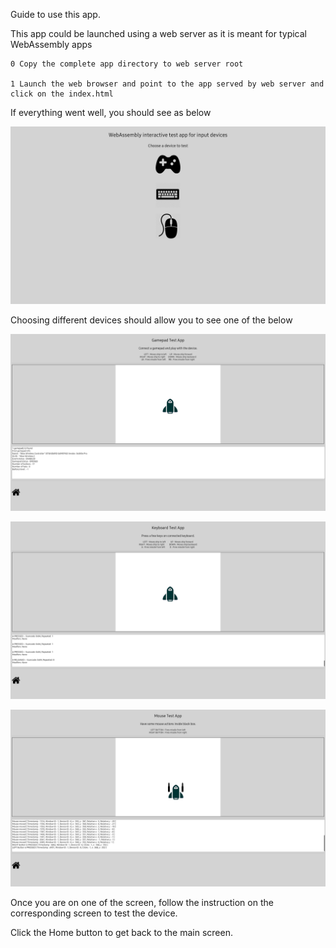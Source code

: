 Guide to use this app.

This app could be launched using a web server as it is meant for typical WebAssembly apps

    0 Copy the complete app directory to web server root

    1 Launch the web browser and point to the app served by web server and click on the index.html


If everything went well, you should see as below

![Screenshot](main_screen.png)

Choosing different devices should allow you to see one of the below

![Screenshot](gamepad_test.png)

![Screenshot](keyboard_test.png)

![Screenshot](mouse_test.png)

Once you are on one of the screen, follow the instruction on the corresponding screen to test the device.

Click the Home button to get back to the main screen.
